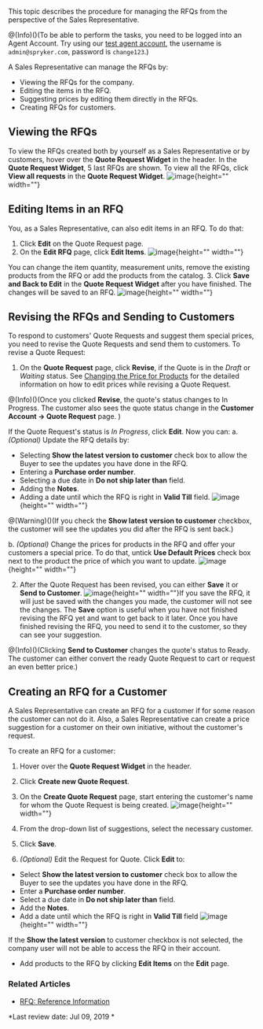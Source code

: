 This topic describes the procedure for managing the RFQs from the perspective of the Sales Representative.

@(Info)()(To be able to perform the tasks, you need to be logged into an Agent Account. Try using our [test agent account](http://www.b2b.demo-spryker.com/agent/login), the username is `admin@spryker.com`, password is `change123`.)

A Sales Representative can manage the RFQs by:

* Viewing the RFQs for the company.
* Editing the items in the RFQ.
* Suggesting prices by editing them directly in the RFQs.
* Creating RFQs for customers.

## Viewing the RFQs

To view the RFQs created both by yourself as a Sales Representative or by customers, hover over the **Quote Request Widget** in the header. In the **Quote Request Widget**, 5 last RFQs are shown. To view all the RFQs, click **View all requests** in the **Quote Request Widget**.
![image](https://spryker.s3.eu-central-1.amazonaws.com/docs/User+Guides/Shop+User+Guides/RFQ/quote-request-widget.png){height="" width=""}

## Editing Items in an RFQ

You, as a Sales Representative, can also edit items in an RFQ. To do that:

1. Click **Edit** on the Quote Request page.
2. On the **Edit RFQ** page, click **Edit Items**.
![image](https://spryker.s3.eu-central-1.amazonaws.com/docs/User+Guides/Shop+User+Guides/RFQ/edit-items-agent1.png){height="" width=""}

 You can change the item quantity, measurement units, remove the existing products from the RFQ or add the products from the catalog.
3. Click **Save and Back to Edit** in the **Quote Request Widget** after you have finished. The changes will be saved to an RFQ.
![image](https://spryker.s3.eu-central-1.amazonaws.com/docs/User+Guides/Shop+User+Guides/RFQ/edit-items-agent.png){height="" width=""}

## Revising the RFQs and Sending to Customers

To respond to customers' Quote Requests and suggest them special prices, you need to revise the Quote Requests and send them to customers. To revise a Quote Request:

1. On the **Quote Request** page, click **Revise**, if the Quote is in the *Draft* or *Waiting* status. See [Changing the Price for Products](#change-the-prices-for-products) for the detailed information on how to edit prices while revising a Quote Request.

@(Info)()(Once you clicked **Revise**, the quote's status changes to In Progress. The customer also sees the quote status change in the **Customer Account -> Quote Request** page. )

If the Quote Request's status is *In Progress*, click **Edit**. 
Now you can:
a. *(Optional)* Update the RFQ details by:
* Selecting **Show the latest version to customer** check box to allow the Buyer to see the updates you have done in the RFQ.
* Entering a **Purchase order number**.
* Selecting a due date in **Do not ship later than** field.
* Adding the **Notes**.
* Adding a date until which the RFQ is right in **Valid Till** field.
![image](https://spryker.s3.eu-central-1.amazonaws.com/docs/User+Guides/Shop+User+Guides/RFQ/create-rfq-agent.png){height="" width=""}

@(Warning)()(If you check the **Show latest version to customer** checkbox, the customer will see the updates you did after the RFQ is sent back.)

b. *(Optional)* Change the prices for products in the RFQ and offer your customers a special price. To do that, untick **Use Default Prices** check box next to the product the price of which you want to update.
![image](https://spryker.s3.eu-central-1.amazonaws.com/docs/User+Guides/Shop+User+Guides/RFQ/change-price-rfq-agent.png){height="" width=""}

2. After the Quote Request has been revised, you can either **Save** it or **Send to Customer**.
![image](https://spryker.s3.eu-central-1.amazonaws.com/docs/User+Guides/Shop+User+Guides/RFQ/rfq-revise-agent.png){height="" width=""}If you save the RFQ, it will just be saved with the changes you made, the customer will not see the changes. The **Save** option is useful when you have not finished revising the RFQ yet and want to get back to it later. Once you have finished revising the RFQ, you need to send it to the customer, so they can see your suggestion. 

@(Info)()(Clicking **Send to Customer** changes the quote's status to Ready. The customer can either convert the ready Quote Request to cart or request an even better price.)

## Creating an RFQ for a Customer

A Sales Representative can create an RFQ for a customer if for some reason the customer can not do it. Also, a Sales Representative can create a price suggestion for a customer on their own initiative, without the customer's request.

To create an RFQ for a customer:

1. Hover over the **Quote Request Widget** in the header.
2. Click **Create new Quote Request**.
3. On the **Create Quote Request** page, start entering the customer's name for whom the Quote Request is being created.
![image](https://spryker.s3.eu-central-1.amazonaws.com/docs/User+Guides/Shop+User+Guides/RFQ/create-RFQ-for-customer-select.png){height="" width=""}

4. From the drop-down list of suggestions, select the necessary customer.
5. Click **Save**.
6. *(Optional)* Edit the Request for Quote. Click **Edit** to:
  - Select **Show the latest version to customer** check box to allow the Buyer to see the updates you have done in the RFQ.
  - Enter a **Purchase order number**.
  - Select a due date in **Do not ship later than** field.
  - Add the **Notes**.
  - Add a date until which the RFQ is right in **Valid Till** field
![image](https://spryker.s3.eu-central-1.amazonaws.com/docs/User+Guides/Shop+User+Guides/RFQ/create-rfq-agent.png){height="" width=""}

If the **Show the latest version** to customer checkbox is not selected, the company user will not be able to access the RFQ in their account.
  - Add products to the RFQ by clicking **Edit Items** on the **Edit** page.

### Related Articles

* [RFQ: Reference Information](https://documentation.spryker.com/v3/docs/rfq-reference-information-shop-guide)

*Last review date: Jul 09, 2019 *
